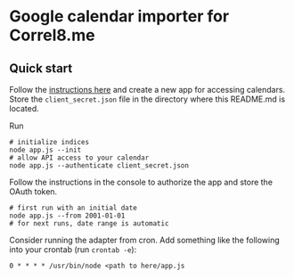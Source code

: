 # Google calendar importer for Correl8.me

## Quick start
Follow the [instructions here](https://developers.google.com/google-apps/calendar/quickstart/nodejs#step_1_turn_on_the_api_name) and create a new app for accessing calendars. Store the `client_secret.json` file in the directory where this README.md is located.

Run

    # initialize indices
    node app.js --init
    # allow API access to your calendar
    node app.js --authenticate client_secret.json

Follow the instructions in the console to authorize the app and store the OAuth token.

    # first run with an initial date
    node app.js --from 2001-01-01
    # for next runs, date range is automatic

Consider running the adapter from cron. Add something like the following into
your crontab (run `crontab -e`):

    0 * * * * /usr/bin/node <path to here/app.js

